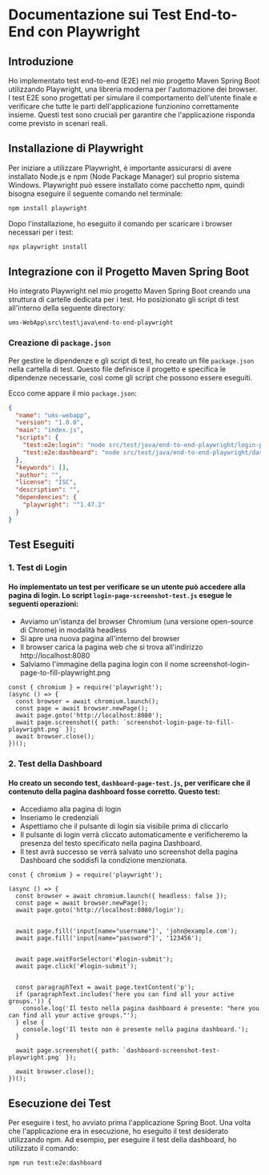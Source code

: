 
# Documentazione sui Test End-to-End con Playwright

## Introduzione

Ho implementato test end-to-end (E2E) nel mio progetto Maven Spring Boot utilizzando Playwright, una libreria moderna per l'automazione dei browser. I test E2E sono progettati per simulare il comportamento dell'utente finale e verificare che tutte le parti dell'applicazione funzionino correttamente insieme. Questi test sono cruciali per garantire che l'applicazione risponda come previsto in scenari reali.

## Installazione di Playwright

Per iniziare a utilizzare Playwright, è importante assicurarsi di avere installato Node.js e npm (Node Package Manager) sul proprio sistema Windows. 
Playwright può essere installato come pacchetto npm, quindi bisogna eseguire il seguente comando nel terminale:

```bash
npm install playwright
```

Dopo l'installazione, ho eseguito il comando per scaricare i browser necessari per i test:

```bash
npx playwright install
```

## Integrazione con il Progetto Maven Spring Boot

Ho integrato Playwright nel mio progetto Maven Spring Boot creando una struttura di cartelle dedicata per i test. Ho posizionato gli script di test all'interno della seguente directory:

```
ums-WebApp\src\test\java\end-to-end-playwright
```

### Creazione di `package.json`

Per gestire le dipendenze e gli script di test, ho creato un file `package.json` nella cartella di test. Questo file definisce il progetto e specifica le dipendenze necessarie, così come gli script che possono essere eseguiti.

Ecco come appare il mio `package.json`:

```json
{
  "name": "ums-webapp",
  "version": "1.0.0",
  "main": "index.js",
  "scripts": {
    "test:e2e:login": "node src/test/java/end-to-end-playwright/login-page-screenshot-test.js",
    "test:e2e:dashboard": "node src/test/java/end-to-end-playwright/dashboard-page-test.js"
  },
  "keywords": [],
  "author": "",
  "license": "ISC",
  "description": "",
  "dependencies": {
    "playwright": "^1.47.2"
  }
}

```

## Test Eseguiti



### 1. Test di Login

#### Ho implementato un test per verificare se un utente può accedere alla pagina di login. Lo script `login-page-screenshot-test.js` esegue le seguenti operazioni:
- Avviamo un'istanza del browser Chromium (una versione open-source di Chrome) in modalità headless
- Si apre una nuova pagina all'interno del browser
- Il browser carica la pagina web che si trova all'indirizzo http://localhost:8080
- Salviamo l'immagine della pagina login con il nome screenshot-login-page-to-fill-playwright.png


```
const { chromium } = require('playwright');
(async () => {
  const browser = await chromium.launch();
  const page = await browser.newPage();
  await page.goto('http://localhost:8080'); 
  await page.screenshot({ path: `screenshot-login-page-to-fill-playwright.png` });
  await browser.close();
})();

```


### 2. Test della Dashboard

#### Ho creato un secondo test, `dashboard-page-test.js`, per verificare che il contenuto della pagina dashboard fosse corretto. Questo test:
- Accediamo alla pagina di login
- Inseriamo le credenziali
- Aspettiamo che il pulsante di login sia visibile prima di cliccarlo
- Il pulsante di login verrà cliccato automaticamente e verificheremo la presenza del testo specificato nella pagina Dashboard.
- Il test avrà successo se verrà salvato uno screenshot della pagina Dashboard che soddisfi la condizione menzionata.

```
const { chromium } = require('playwright');

(async () => {
  const browser = await chromium.launch({ headless: false });
  const page = await browser.newPage();
  await page.goto('http://localhost:8080/login');
  
 
  await page.fill('input[name="username"]', 'john@example.com');
  await page.fill('input[name="password"]', '123456');


  await page.waitForSelector('#login-submit');
  await page.click('#login-submit');


  const paragraphText = await page.textContent('p'); 
  if (paragraphText.includes('here you can find all your active groups.')) {
    console.log('Il testo nella pagina dashboard è presente: "here you can find all your active groups."');
  } else {
    console.log('Il testo non è presente nella pagina dashboard.');
  }

  await page.screenshot({ path: `dashboard-screenshot-test-playwright.png` });

  await browser.close();
})();

```

## Esecuzione dei Test

Per eseguire i test, ho avviato prima l'applicazione Spring Boot. Una volta che l'applicazione era in esecuzione, ho eseguito il test desiderato utilizzando npm. Ad esempio, per eseguire il test della dashboard, ho utilizzato il comando:

```bash
npm run test:e2e:dashboard
```



